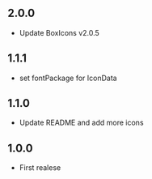 ## 2.0.0

* Update BoxIcons v2.0.5

## 1.1.1

* set fontPackage for IconData

## 1.1.0

* Update README and add more icons

## 1.0.0

* First realese
